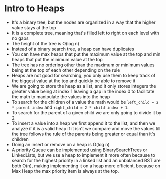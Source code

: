 # Intro to Heaps
- It's a binary tree, but the nodes are organized in a way that the higher value stays at the top
- It is a complete tree, meaning that's filled left to right on each level with no gaps
- The height of the tree is O(log n)
- Instead of a binary search tree, a heap can have duplicates
- You can have max heaps that put the maximum value at the top and min heaps that put the minimum value at the top
- The tree has no ordering other than the maximum or minimum values being at the top of each other depending on the rule
- Heaps are not good for searching, you only use them to keep track of the biggest value at the top and quickly be able
  to remove it
- We are going to store the heap as a list, and it only stores integers the greater value being at index 1 leaving a gap
  in the index 0 to facilitate the math to manipulate the values into the heap
- To search for the children of a value the math would be `left_child = 2 * parent index` and 
  `right_child = 2 * child index + 1`.
- To search for the parent of a given child we are only going to divide it by 2
- To insert a value into a heap we first append it to the list, and then we analyze if it is a valid heap if it isn't we
  compare and move the values till the tree follows the rule of the parents being greater or equal than it's children
- Doing an insert or remove on a heap is O(log n)
- A priority Queue can be implemented using BinarySearchTrees or LinkedLists, but we use a heap to implement it more often
  because to search for the highest priority in a linked list and an unbalanced BST are both O(n), making implementing it
  on a heap more efficient, because on Max Heap the max priority item is always at the top.
